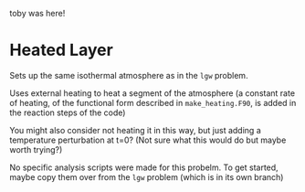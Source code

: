 toby was here!

# Heated Layer 

Sets up the same isothermal atmosphere as in the `lgw` problem.

Uses external heating to heat a segment of the atmosphere (a constant rate of heating, of the functional form described in `make_heating.F90`, is added in the reaction steps of the code)

You might also consider not heating it in this way, but just adding a temperature perturbation at t=0? (Not sure what this would do but maybe worth trying?)

No specific analysis scripts were made for this probelm. To get started, maybe copy them over from the `lgw` problem (which is in its own branch)
